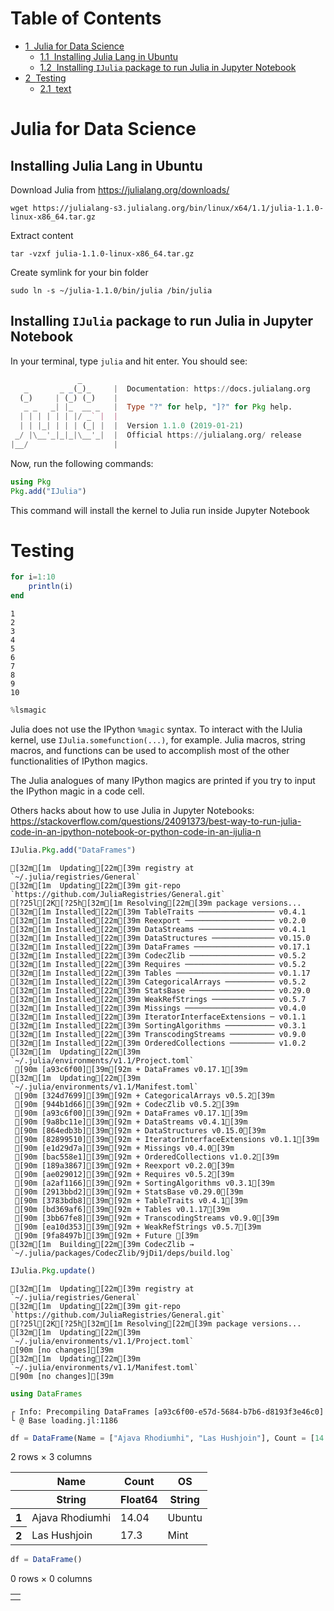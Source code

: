 
<h1>Table of Contents<span class="tocSkip"></span></h1>
<div class="toc"><ul class="toc-item"><li><span><a href="#Julia-for-Data-Science" data-toc-modified-id="Julia-for-Data-Science-1"><span class="toc-item-num">1&nbsp;&nbsp;</span>Julia for Data Science</a></span><ul class="toc-item"><li><span><a href="#Installing-Julia-Lang-in-Ubuntu" data-toc-modified-id="Installing-Julia-Lang-in-Ubuntu-1.1"><span class="toc-item-num">1.1&nbsp;&nbsp;</span>Installing Julia Lang in Ubuntu</a></span></li><li><span><a href="#Installing-IJulia-package-to-run-Julia-in-Jupyter-Notebook" data-toc-modified-id="Installing-IJulia-package-to-run-Julia-in-Jupyter-Notebook-1.2"><span class="toc-item-num">1.2&nbsp;&nbsp;</span>Installing <code>IJulia</code> package to run Julia in Jupyter Notebook</a></span></li></ul></li><li><span><a href="#Testing" data-toc-modified-id="Testing-2"><span class="toc-item-num">2&nbsp;&nbsp;</span>Testing</a></span><ul class="toc-item"><li><span><a href="#text" data-toc-modified-id="text-2.1"><span class="toc-item-num">2.1&nbsp;&nbsp;</span>text</a></span></li></ul></li></ul></div>

# Julia for Data Science

## Installing Julia Lang in Ubuntu

<!--
```shell
# outdated method
# sudo apt-add-repository ppa:staticfloat/juliareleases
# sudo apt update && sudo apt install Julia
```
-->

Download Julia from https://julialang.org/downloads/

```shell
wget https://julialang-s3.julialang.org/bin/linux/x64/1.1/julia-1.1.0-linux-x86_64.tar.gz
```

Extract content

```shell
tar -vzxf julia-1.1.0-linux-x86_64.tar.gz
```

Create symlink for your bin folder

```shell
sudo ln -s ~/julia-1.1.0/bin/julia /bin/julia
```



## Installing `IJulia` package to run Julia in Jupyter Notebook

In your terminal, type `julia` and hit enter. You should see:

```julia
               _
   _       _ _(_)_     |  Documentation: https://docs.julialang.org
  (_)     | (_) (_)    |
   _ _   _| |_  __ _   |  Type "?" for help, "]?" for Pkg help.
  | | | | | | |/ _` |  |
  | | |_| | | | (_| |  |  Version 1.1.0 (2019-01-21)
 _/ |\__'_|_|_|\__'_|  |  Official https://julialang.org/ release
|__/                   |

```

Now, run the following commands:

```julia
using Pkg
Pkg.add("IJulia")
```

This command will install the kernel to Julia run inside Jupyter Notebook

# Testing


```julia
for i=1:10
    println(i)
end
```

    1
    2
    3
    4
    5
    6
    7
    8
    9
    10



```julia
%lsmagic
```


Julia does not use the IPython `%magic` syntax.   To interact with the IJulia kernel, use `IJulia.somefunction(...)`, for example.  Julia macros, string macros, and functions can be used to accomplish most of the other functionalities of IPython magics.

The Julia analogues of many IPython magics are printed if you try to input the IPython magic in a code cell.



Others hacks about how to use Julia in Jupyter Notebooks: https://stackoverflow.com/questions/24091373/best-way-to-run-julia-code-in-an-ipython-notebook-or-python-code-in-an-ijulia-n


```julia
IJulia.Pkg.add("DataFrames")
```

    [32m[1m  Updating[22m[39m registry at `~/.julia/registries/General`
    [32m[1m  Updating[22m[39m git-repo `https://github.com/JuliaRegistries/General.git`
    [?25l[2K[?25h[32m[1m Resolving[22m[39m package versions...
    [32m[1m Installed[22m[39m TableTraits ───────────────── v0.4.1
    [32m[1m Installed[22m[39m Reexport ──────────────────── v0.2.0
    [32m[1m Installed[22m[39m DataStreams ───────────────── v0.4.1
    [32m[1m Installed[22m[39m DataStructures ────────────── v0.15.0
    [32m[1m Installed[22m[39m DataFrames ────────────────── v0.17.1
    [32m[1m Installed[22m[39m CodecZlib ─────────────────── v0.5.2
    [32m[1m Installed[22m[39m Requires ──────────────────── v0.5.2
    [32m[1m Installed[22m[39m Tables ────────────────────── v0.1.17
    [32m[1m Installed[22m[39m CategoricalArrays ─────────── v0.5.2
    [32m[1m Installed[22m[39m StatsBase ─────────────────── v0.29.0
    [32m[1m Installed[22m[39m WeakRefStrings ────────────── v0.5.7
    [32m[1m Installed[22m[39m Missings ──────────────────── v0.4.0
    [32m[1m Installed[22m[39m IteratorInterfaceExtensions ─ v0.1.1
    [32m[1m Installed[22m[39m SortingAlgorithms ─────────── v0.3.1
    [32m[1m Installed[22m[39m TranscodingStreams ────────── v0.9.0
    [32m[1m Installed[22m[39m OrderedCollections ────────── v1.0.2
    [32m[1m  Updating[22m[39m `~/.julia/environments/v1.1/Project.toml`
     [90m [a93c6f00][39m[92m + DataFrames v0.17.1[39m
    [32m[1m  Updating[22m[39m `~/.julia/environments/v1.1/Manifest.toml`
     [90m [324d7699][39m[92m + CategoricalArrays v0.5.2[39m
     [90m [944b1d66][39m[92m + CodecZlib v0.5.2[39m
     [90m [a93c6f00][39m[92m + DataFrames v0.17.1[39m
     [90m [9a8bc11e][39m[92m + DataStreams v0.4.1[39m
     [90m [864edb3b][39m[92m + DataStructures v0.15.0[39m
     [90m [82899510][39m[92m + IteratorInterfaceExtensions v0.1.1[39m
     [90m [e1d29d7a][39m[92m + Missings v0.4.0[39m
     [90m [bac558e1][39m[92m + OrderedCollections v1.0.2[39m
     [90m [189a3867][39m[92m + Reexport v0.2.0[39m
     [90m [ae029012][39m[92m + Requires v0.5.2[39m
     [90m [a2af1166][39m[92m + SortingAlgorithms v0.3.1[39m
     [90m [2913bbd2][39m[92m + StatsBase v0.29.0[39m
     [90m [3783bdb8][39m[92m + TableTraits v0.4.1[39m
     [90m [bd369af6][39m[92m + Tables v0.1.17[39m
     [90m [3bb67fe8][39m[92m + TranscodingStreams v0.9.0[39m
     [90m [ea10d353][39m[92m + WeakRefStrings v0.5.7[39m
     [90m [9fa8497b][39m[92m + Future [39m
    [32m[1m  Building[22m[39m CodecZlib → `~/.julia/packages/CodecZlib/9jDi1/deps/build.log`



```julia
IJulia.Pkg.update()
```

    [32m[1m  Updating[22m[39m registry at `~/.julia/registries/General`
    [32m[1m  Updating[22m[39m git-repo `https://github.com/JuliaRegistries/General.git`
    [?25l[2K[?25h[32m[1m Resolving[22m[39m package versions...
    [32m[1m  Updating[22m[39m `~/.julia/environments/v1.1/Project.toml`
    [90m [no changes][39m
    [32m[1m  Updating[22m[39m `~/.julia/environments/v1.1/Manifest.toml`
    [90m [no changes][39m



```julia
using DataFrames
```

    ┌ Info: Precompiling DataFrames [a93c6f00-e57d-5684-b7b6-d8193f3e46c0]
    └ @ Base loading.jl:1186



```julia
df = DataFrame(Name = ["Ajava Rhodiumhi", "Las Hushjoin"], Count = [14.04, 17.3], OS = ["Ubuntu", "Mint"])
```




<table class="data-frame"><thead><tr><th></th><th>Name</th><th>Count</th><th>OS</th></tr><tr><th></th><th>String</th><th>Float64</th><th>String</th></tr></thead><tbody><p>2 rows × 3 columns</p><tr><th>1</th><td>Ajava Rhodiumhi</td><td>14.04</td><td>Ubuntu</td></tr><tr><th>2</th><td>Las Hushjoin</td><td>17.3</td><td>Mint</td></tr></tbody></table>




```julia
df = DataFrame()
```




<table class="data-frame"><thead><tr><th></th></tr><tr><th></th></tr></thead><tbody><p>0 rows × 0 columns</p></tbody></table>



